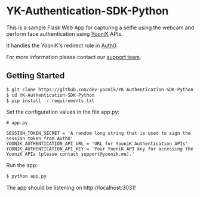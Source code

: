# YK-Authentication-SDK-Python

This is a sample Flask Web App for capturing a selfie using the webcam and perform face authentication using [YooniK](https://yoonik.me) APIs.

It handles the YooniK's redirect rule in [Auth0](https://auth0.com).

For more information please contact our [support team](mailto:support@yoonik.me).

## Getting Started

```bash
$ git clone https://github.com/dev-yoonik/YK-Authentication-SDK-Python.git
$ cd YK-Authentication-SDK-Python
$ pip install -r requirements.txt
```

Set the configuration values in the file app.py:

```
# app.py

SESSION_TOKEN_SECRET = 'A random long string that is used to sign the session token from Auth0'
YOONIK_AUTHENTICATION_API_URL = 'URL for YooniK Authentication APIs'
YOONIK_AUTHENTICATION_API_KEY = 'Your YooniK API key for accessing the YooniK APIs (please contact support@yoonik.me).'
```

Run the app:

```bash
$ python app.py
```

The app should be listening on http://localhost:3031!
